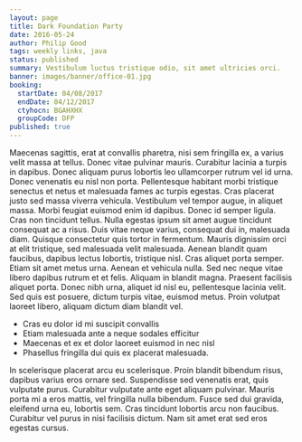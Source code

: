```yaml
---
layout: page
title: Dark Foundation Party
date: 2016-05-24
author: Philip Good
tags: weekly links, java
status: published
summary: Vestibulum luctus tristique odio, sit amet ultricies orci.
banner: images/banner/office-01.jpg
booking:
  startDate: 04/08/2017
  endDate: 04/12/2017
  ctyhocn: BGAHXHX
  groupCode: DFP
published: true
---
```

Maecenas sagittis, erat at convallis pharetra, nisi sem fringilla ex, a varius velit massa at tellus. Donec vitae pulvinar mauris. Curabitur lacinia a turpis in dapibus. Donec aliquam purus lobortis leo ullamcorper rutrum vel id urna. Donec venenatis eu nisl non porta. Pellentesque habitant morbi tristique senectus et netus et malesuada fames ac turpis egestas. Cras placerat justo sed massa viverra vehicula. Vestibulum vel tempor augue, in aliquet massa. Morbi feugiat euismod enim id dapibus. Donec id semper ligula. Cras non tincidunt tellus.
Nulla egestas ipsum sit amet augue tincidunt consequat ac a risus. Duis vitae neque varius, consequat dui in, malesuada diam. Quisque consectetur quis tortor in fermentum. Mauris dignissim orci at elit tristique, sed malesuada velit malesuada. Aenean blandit quam faucibus, dapibus lectus lobortis, tristique nisl. Cras aliquet porta semper. Etiam sit amet metus urna. Aenean et vehicula nulla. Sed nec neque vitae libero dapibus rutrum et et felis. Aliquam in blandit magna. Praesent facilisis aliquet porta. Donec nibh urna, aliquet id nisl eu, pellentesque lacinia velit. Sed quis est posuere, dictum turpis vitae, euismod metus. Proin volutpat laoreet libero, aliquam dictum diam blandit vel.

* Cras eu dolor id mi suscipit convallis
* Etiam malesuada ante a neque sodales efficitur
* Maecenas et ex et dolor laoreet euismod in nec nisl
* Phasellus fringilla dui quis ex placerat malesuada.

In scelerisque placerat arcu eu scelerisque. Proin blandit bibendum risus, dapibus varius eros ornare sed. Suspendisse sed venenatis erat, quis vulputate purus. Curabitur vulputate ante eget aliquam pulvinar. Mauris porta mi a eros mattis, vel fringilla nulla bibendum. Fusce sed dui gravida, eleifend urna eu, lobortis sem. Cras tincidunt lobortis arcu non faucibus. Curabitur vel purus in nisi facilisis dictum. Nam sit amet erat sed eros egestas cursus.
